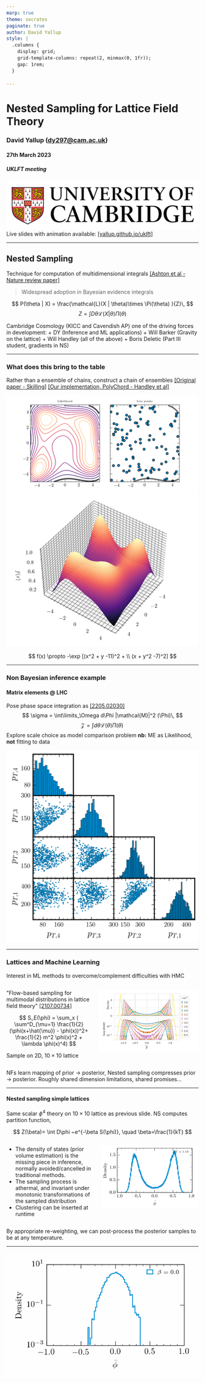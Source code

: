 ```yaml
---
marp: true
theme: socrates
paginate: true
author: David Yallup
style: |
  .columns {
    display: grid;
    grid-template-columns: repeat(2, minmax(0, 1fr));
    gap: 1rem;
  }

---
```



<!-- <style>
section {
  font-size: 28px;
}
  img[alt~="center"] {
  display: block;
  margin: 0 auto;
  }

  justify-content: flex-start;
</style> -->

<style>
   .font-size: 16px;
    
    img[alt~="center"] {
    display: block;
    margin: 0 auto;
    }

  justify-content: flex-start;


   .cite-author {
      text-align        : right;
   }
   .cite-author:after {
      color             : orangered;
      font-size         : 125%;
      /* font-style        : italic; */
      font-weight       : bold;
      font-family       : Cambria, Cochin, Georgia, Times, 'Times New Roman', serif;
      padding-right     : 130px;
   }
   .cite-author[data-text]:after {
      content           : " - "attr(data-text) " - ";      
   }

   .cite-author p {
      padding-bottom : 40px
   }

</style>




<!-- _class: titlepage -->

# Nested Sampling for Lattice Field Theory
### David Yallup (<dy297@cam.ac.uk>)
#### 27th March 2023
##### UKLFT meeting

![height:100px](./assets/cam.png)
Live slides with animation available:
[[yallup.github.io/uklft]](https://yallup.github.io/uklft) 


----
<!-- paginate: true -->



## Nested Sampling

Technique for computation of multidimensional integrals [[Ashton et al - Nature review paper]](https://arxiv.org/abs/2205.15570)
> Widespread adoption in Bayesian evidence integrals 

$$ P(\theta | X) = \frac{\mathcal{L}(X | \theta)\times \Pi(\theta) }{Z}\, $$
$$ Z = \int D\theta \mathcal{L}(X | \theta)\Pi(\theta) $$

Cambridge Cosmology (KICC and Cavendish AP) one of the driving forces in development: 
$+$ DY (Inference and ML applications) 
$+$ Will Barker (Gravity on the lattice)
$+$ Will Handley (all of the above)
$+$ Boris Deletic (Part III student, gradients in NS)

----
### What does this bring to the table

Rather than a ensemble of chains, construct a chain of ensembles
[[Original paper - Skilling]](https://projecteuclid.org/journals/bayesian-analysis/volume-1/issue-4/Nested-sampling-for-general-Bayesian-computation/10.1214/06-BA127.full)
[[Our implementation, PolyChord - Handley et al]](https://arxiv.org/abs/1506.00171)

<!-- ![bg right](./assets/himmelblau.png) -->

![w:710](./assets/himmelblau.gif) ![w:400](./assets/himmelblau.png)

$$
f(x) \propto -\exp [(x^2 + y -11)^2 + \\ (x + y^2 -7)^2]
$$

----
### Non Bayesian inference example
#### Matrix elements @ LHC

Pose phase space integration as [[2205.02030]](https://arxiv.org/abs/2205.02030)
$$ \sigma = \int\limits_\Omega d\Phi |\mathcal{M}|^2 (\Phi)\, $$
$$ \mathcal{Z} = \int d\theta \mathcal{L} (\theta) \Pi (\theta)\, $$
Explore scale choice as model comparison problem 
__nb:__ ME as Likelihood, __not__ fitting to data


![bg left:55%](./assets/gluon_4j_animation.gif)


----

### Lattices and Machine Learning

Interest in ML methods to overcome/complement difficulties with HMC

<div class="columns">
<div>

"Flow-based sampling for multimodal distributions in lattice field theory" [[2107.00734]](https://arxiv.org/abs/2107.00734)

$$
S_E(\phi) = \sum_x (  \sum^D_{\mu=1} \frac{1}{2}(\phi(x+\hat{\mu}) -  \phi(x))^2+ \frac{1}{2} m^2 \phi(x)^2 + \lambda \phi(x)^4)
$$

<!-- $\phi^4$ scalar lagrangian with wrong sign (higgs) mass potential -->
Sample on 2D, $10\times10$ lattice
</div>
<div>

<center>

![width:600px center](./assets/lattice.png)

</center>
  
</div>
</div>

NFs learn mapping of prior $\rightarrow$ posterior, Nested sampling compresses prior $\rightarrow$ posterior. Roughly shared dimension limitations, shared promises...


----
#### Nested sampling simple lattices

Same scalar $\phi^4$ theory on $10\times10$ lattice as previous slide. NS computes partition function,

$$
    Z(\beta)= \int D\phi ~e^{-\beta S(\phi)}, \quad \beta=\frac{1}{kT}
$$

<div class="columns">
<div>

* The density of states (prior volume estimation) is the missing piece in
inference, normally avoided/cancelled in traditional methods.
* The sampling process is athermal, and invariant under monotonic
transformations of the sampled distribution
* Clustering can be inserted at runtime

</div>
<div>

<center>

![width:600px center](./assets/ns_lat.png)

</center>
  
</div>
</div>

By appropriate re-weighting, we can post-process the posterior samples to be at any temperature.

----


![bg 80%](./assets/beta_flow.gif)


